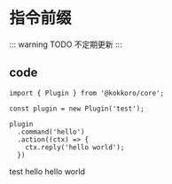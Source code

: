# 指令前缀

::: warning TODO
不定期更新
:::

## code

```typescript{3}
import { Plugin } from '@kokkoro/core';

const plugin = new Plugin('test');

plugin
  .command('hello')
  .action((ctx) => {
    ctx.reply('hello world');
  })
```

<ChatPanel>
  <ChatMessage id="2225151531">test hello</ChatMessage>
  <ChatMessage id="709289491">hello world</ChatMessage>
</ChatPanel>
